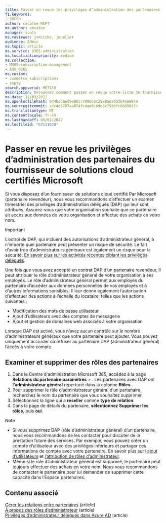 ```yaml
---
title: Passer en revue les privilèges d’administration des partenaires
f1.keywords:
- NOCSH
author: cmcatee-MSFT
ms.author: cmcatee
manager: scotv
ms.reviewer: jamitche, jmueller
audience: Admin
ms.topic: article
ms.service: o365-administration
ms.localizationpriority: medium
ms.collection:
- M365-subscription-management
- Adm_O365
ms.custom:
- commerce_subscriptions
- empty
search.appverid: MET150
description: Découvrez comment passer en revue votre liste de fournisseurs de solutions certifiés Microsoft (partenaires) pour déterminer les privilèges d’administrateur dont ils disposent et comment supprimer ces privilèges.
ms.date: 12/03/2021
ms.openlocfilehash: 0d4bac0ed9e0657700e5ac28e8ad9b3304eee979
ms.sourcegitcommit: adc4e5707aa074fc4aa0cb9e8c2986fc8b88813c
ms.translationtype: MT
ms.contentlocale: fr-FR
ms.lasthandoff: 08/01/2022
ms.locfileid: "67111930"
---
```

# <a name="review-microsoft-certified-cloud-solution-provider-partner-administrative-privileges"></a>Passer en revue les privilèges d’administration des partenaires du fournisseur de solutions cloud certifiés Microsoft

Si vous disposez d’un fournisseur de solutions cloud certifié Par Microsoft (partenaire revendeur), nous vous recommandons d’effectuer un examen trimestriel des privilèges d’administration délégués (DAP) qui leur sont attribués. Assurez-vous que votre organisation souhaite que ce partenaire ait accès aux données de votre organisation et effectue des achats en votre nom.

> [!IMPORTANT]
> L’octroi de DAP, qui incluent des autorisations d’administrateur général, à n’importe quel partenaire peut présenter un risque de sécurité. Le fait d’avoir trop d’administrateurs généraux est également un risque pour la sécurité. [En savoir plus sur les activités récentes ciblant les privilèges délégués](https://www.microsoft.com/security/blog/2021/10/25/nobelium-targeting-delegated-administrative-privileges-to-facilitate-broader-attacks/).

Une fois que vous avez accepté un contrat DAP d’un partenaire revendeur, il peut attribuer le rôle d’administrateur général de votre organisation à ses employés. Le rôle d’administrateur général permet aux employés du partenaire d’accéder aux données personnelles de vos employés et à d’autres informations sensibles. Il leur donne également l’autorisation d’effectuer des actions à l’échelle du locataire, telles que les actions suivantes :

- Modification des mots de passe utilisateur
- Ajout d’utilisateurs avec des comptes de messagerie
- Ajout et gestion de domaines web associés à votre organisation

Lorsque DAP est activé, vous n’avez aucun contrôle sur le nombre d’administrateurs généraux que votre partenaire peut ajouter. Vous pouvez uniquement accorder ou refuser au partenaire DAP (administrateur général) l’accès à votre compte.

## <a name="review-and-remove-roles-from-partners"></a>Examiner et supprimer des rôles des partenaires

1. Dans le Centre d'administration Microsoft 365, accédez à la page **Relations du partenaire paramètres** > .<a href="https://go.microsoft.com/fwlink/p/?linkid=2074649" target="_blank"></a> Les partenaires avec DAP ont **l’administrateur général** répertorié dans la colonne **Rôles** .
2. Pour supprimer le rôle d’administrateur général d’un partenaire, recherchez le nom du partenaire que vous souhaitez supprimer.
3. Sélectionnez la ligne qui a **reseller** comme **type de relation**.
4. Dans la page de détails du partenaire, **sélectionnez Supprimer les rôles**, puis **oui**.

> [!NOTE]
>
> - Si vous supprimez DAP (rôle d’administrateur général) d’un partenaire, nous vous recommandons de les contacter pour discuter de la prestation future des services. Par exemple, vous pouvez créer un compte d’utilisateur avec des privilèges inférieurs et partager ces informations de compte avec votre partenaire. En savoir plus sur [l’ajout d’utilisateurs](../admin/add-users/add-users.md) et [l’attribution de rôles d’administrateur](../admin/add-users/assign-admin-roles.md).
> - Même si le rôle d’administrateur général est supprimé, le partenaire peut toujours effectuer des achats en votre nom. Nous vous recommandons de contacter le partenaire pour lui demander de supprimer cette capacité dans l’Espace partenaires.

## <a name="related-content"></a>Contenu associé

[Gérer les relations entre partenaires](manage-partners.md) (article)\
[À propos des rôles d’administrateur](../admin/add-users/about-admin-roles.md) (article)\
[Privilèges d’administrateur délégués dans Azure AD](/partner-center/customers-revoke-admin-privileges#delegated-admin-privileges-in-azure-ad) (article)
